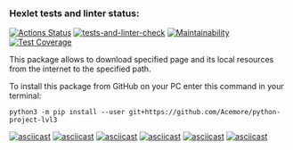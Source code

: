 ### Hexlet tests and linter status:
[![Actions Status](https://github.com/Acemore/python-project-lvl3/workflows/hexlet-check/badge.svg)](https://github.com/Acemore/python-project-lvl3/actions)
[![tests-and-linter-check](https://github.com/Acemore/python-project-lvl3/actions/workflows/tests-and-linter-check.yml/badge.svg)](https://github.com/Acemore/python-project-lvl3/actions/workflows/tests-and-linter-check.yml)
[![Maintainability](https://api.codeclimate.com/v1/badges/3d68d1669e0f6bca0b2f/maintainability)](https://codeclimate.com/github/Acemore/python-project-lvl3/maintainability)
[![Test Coverage](https://api.codeclimate.com/v1/badges/3d68d1669e0f6bca0b2f/test_coverage)](https://codeclimate.com/github/Acemore/python-project-lvl3/test_coverage)

This package allows to download specified page and its local resources from the internet to the specified path.

To install this package from GitHub on your PC enter this command in your terminal:

    python3 -m pip install --user git+https://github.com/Acemore/python-project-lvl3

[![asciicast](https://asciinema.org/a/Vuq3Ub0ouPKB2pmVY0yf8T3Q3.svg)](https://asciinema.org/a/Vuq3Ub0ouPKB2pmVY0yf8T3Q3)
[![asciicast](https://asciinema.org/a/cmYz6s9HIOkkZdVqfnBaQKTs8.svg)](https://asciinema.org/a/cmYz6s9HIOkkZdVqfnBaQKTs8)
[![asciicast](https://asciinema.org/a/7qvqHzbY1Kq3OCT78tOWXh5Xo.svg)](https://asciinema.org/a/7qvqHzbY1Kq3OCT78tOWXh5Xo)
[![asciicast](https://asciinema.org/a/qwyy3zNQ2fTh40GRW1x9wi1Uc.svg)](https://asciinema.org/a/qwyy3zNQ2fTh40GRW1x9wi1Uc)
[![asciicast](https://asciinema.org/a/31CPIMYj19GduACNaugDAqHhO.svg)](https://asciinema.org/a/31CPIMYj19GduACNaugDAqHhO)
[![asciicast](https://asciinema.org/a/dJJmvQ0BPMww0NUFF97AI2kZD.svg)](https://asciinema.org/a/dJJmvQ0BPMww0NUFF97AI2kZD)
